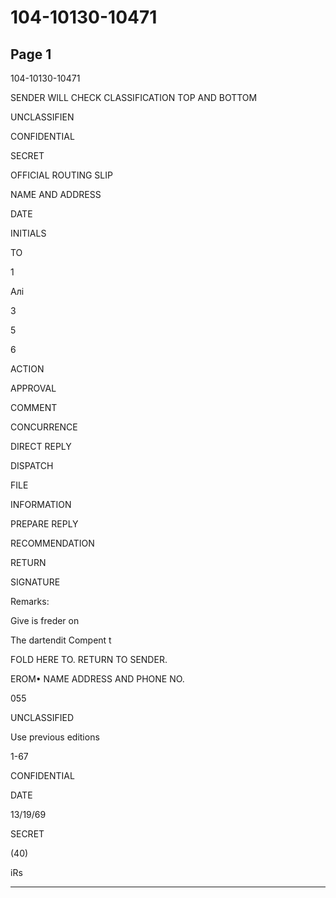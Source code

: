 # 104-10130-10471

## Page 1

104-10130-10471

SENDER WILL CHECK CLASSIFICATION TOP AND BOTTOM

UNCLASSIFIEN

CONFIDENTIAL

SECRET

OFFICIAL ROUTING SLIP

NAME AND ADDRESS

DATE

INITIALS

TO

1

Алі

3

5

6

ACTION

APPROVAL

COMMENT

CONCURRENCE

DIRECT REPLY

DISPATCH

FILE

INFORMATION

PREPARE REPLY

RECOMMENDATION

RETURN

SIGNATURE

Remarks:

Give is freder on

The dartendit Compent t

FOLD HERE TO. RETURN TO SENDER.

EROM• NAME ADDRESS AND PHONE NO.

055

UNCLASSIFIED

Use previous editions

1-67

CONFIDENTIAL

DATE

13/19/69

SECRET

(40)

iRs

---

